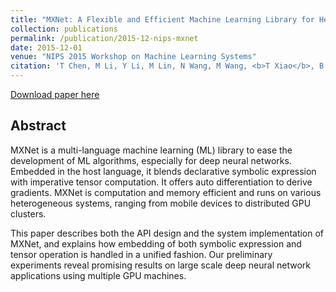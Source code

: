 ```yaml
---
title: "MXNet: A Flexible and Efficient Machine Learning Library for Heterogeneous Distributed Systems"
collection: publications
permalink: /publication/2015-12-nips-mxnet
date: 2015-12-01
venue: "NIPS 2015 Workshop on Machine Learning Systems"
citation: 'T Chen, M Li, Y Li, M Lin, N Wang, M Wang, <b>T Xiao</b>, B Xu, C Zhang, and Z Zhang. <i>In NeurIPS 2015 Workshop on Machine Learning Systems</i>. <b> NeurIPS 2015 Workshop</b>'
---
```


[Download paper here](https://arxiv.org/pdf/1512.01274.pdf)


## Abstract
MXNet is a multi-language machine learning (ML) library to ease the development of ML algorithms, especially for deep neural networks. Embedded in the host language, it blends declarative symbolic expression with imperative tensor computation. It offers auto differentiation to derive gradients. MXNet is computation and memory efficient and runs on various heterogeneous systems, ranging from mobile devices to distributed GPU clusters.

This paper describes both the API design and the system implementation of MXNet, and explains how embedding of both symbolic expression and tensor operation is handled in a unified fashion. Our preliminary experiments reveal promising results on large scale deep neural network applications using multiple GPU machines.
